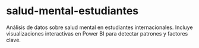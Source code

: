 # salud-mental-estudiantes
Análisis de datos sobre salud mental en estudiantes internacionales. Incluye visualizaciones interactivas en Power BI para detectar patrones y factores clave.
